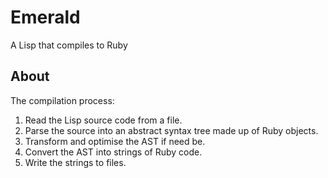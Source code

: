 # Emerald

A Lisp that compiles to Ruby


## About

The compilation process:

1. Read the Lisp source code from a file.
2. Parse the source into an abstract syntax tree made up of Ruby objects.
3. Transform and optimise the AST if need be.
4. Convert the AST into strings of Ruby code.
5. Write the strings to files.
